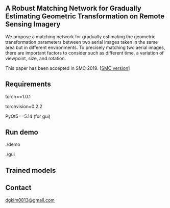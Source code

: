 ## A Robust Matching Network for Gradually Estimating Geometric Transformation on Remote Sensing Imagery

We propose a matching network for gradually estimating the geometric transformation parameters between two aerial images taken in the same area but in different environments. To precisely matching two aerial images, there are important factors to consider such as different time, a variation of viewpoint, size, and rotation.

This paper has been accepted in SMC 2019. [[SMC version](https://ieeexplore.ieee.org/document/8913881)]


## Requirements
  torch==1.0.1
  
  torchvision=0.2.2
  
  PyQt5==5.14 (for gui)
  

## Run demo
  ./demo
  
  ./gui
  

## Trained models
  

## Contact
  dgkim0813@gmail.com
